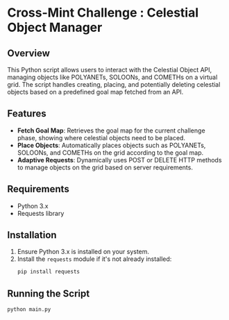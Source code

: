 # Cross-Mint Challenge : Celestial Object Manager

## Overview
This Python script allows users to interact with the Celestial Object API, managing objects like POLYANETs, SOLOONs, and COMETHs on a virtual grid. The script handles creating, placing, and potentially deleting celestial objects based on a predefined goal map fetched from an API.

## Features
- **Fetch Goal Map**: Retrieves the goal map for the current challenge phase, showing where celestial objects need to be placed.
- **Place Objects**: Automatically places objects such as POLYANETs, SOLOONs, and COMETHs on the grid according to the goal map.
- **Adaptive Requests**: Dynamically uses POST or DELETE HTTP methods to manage objects on the grid based on server requirements.

## Requirements
- Python 3.x
- Requests library

## Installation
1. Ensure Python 3.x is installed on your system.
2. Install the `requests` module if it's not already installed:
   ```bash
   pip install requests

## Running the Script
```python
python main.py
```
